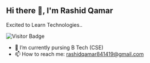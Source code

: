 ## Hi there 👋, I'm Rashid Qamar
Excited to Learn Technologies..

![Visitor Badge](https://visitor-badge.laobi.icu/badge?page_id=rashid-qamar.rashid-qamar)

- 🌱 I’m currently pursing B Tech (CSE)
- 📫 How to reach me: rashidqamar841419@gmail.com
